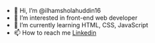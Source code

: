 - 👋 Hi, I’m @ilhamsholahuddin16
- 👀 I’m interested in front-end web developer
- 🌱 I’m currently learning HTML, CSS, JavaScript
- 📫 How to reach me [Linkedin](https://www.linkedin.com/in/ilham-sholahuddin-a15a49163/)
<!---
ilhamsholahuddin16/ilhamsholahuddin16 is a ✨ special ✨ repository because its `README.md` (this file) appears on your GitHub profile.
You can click the Preview link to take a look at your changes.
--->

